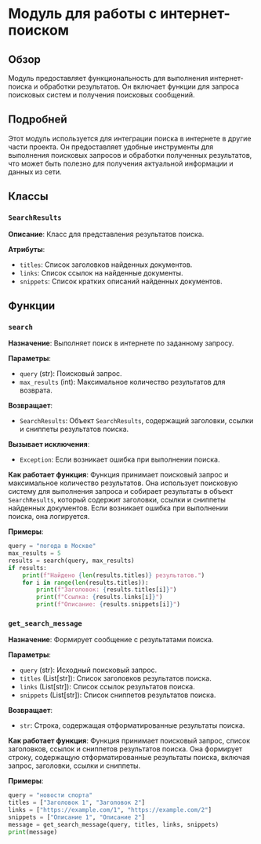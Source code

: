 # Модуль для работы с интернет-поиском

## Обзор

Модуль предоставляет функциональность для выполнения интернет-поиска и обработки результатов. Он включает функции для запроса поисковых систем и получения поисковых сообщений.

## Подробней

Этот модуль используется для интеграции поиска в интернете в другие части проекта. Он предоставляет удобные инструменты для выполнения поисковых запросов и обработки полученных результатов, что может быть полезно для получения актуальной информации и данных из сети.

## Классы

### `SearchResults`

**Описание**: Класс для представления результатов поиска.

**Атрибуты**:
- `titles`: Список заголовков найденных документов.
- `links`: Список ссылок на найденные документы.
- `snippets`: Список кратких описаний найденных документов.

## Функции

### `search`

**Назначение**: Выполняет поиск в интернете по заданному запросу.

**Параметры**:
- `query` (str): Поисковый запрос.
- `max_results` (int): Максимальное количество результатов для возврата.

**Возвращает**:
- `SearchResults`: Объект `SearchResults`, содержащий заголовки, ссылки и сниппеты результатов поиска.

**Вызывает исключения**:
- `Exception`: Если возникает ошибка при выполнении поиска.

**Как работает функция**:
Функция принимает поисковый запрос и максимальное количество результатов. Она использует поисковую систему для выполнения запроса и собирает результаты в объект `SearchResults`, который содержит заголовки, ссылки и сниппеты найденных документов. Если возникает ошибка при выполнении поиска, она логируется.

**Примеры**:

```python
query = "погода в Москве"
max_results = 5
results = search(query, max_results)
if results:
    print(f"Найдено {len(results.titles)} результатов.")
    for i in range(len(results.titles)):
        print(f"Заголовок: {results.titles[i]}")
        print(f"Ссылка: {results.links[i]}")
        print(f"Описание: {results.snippets[i]}")
```

### `get_search_message`

**Назначение**: Формирует сообщение с результатами поиска.

**Параметры**:
- `query` (str): Исходный поисковый запрос.
- `titles` (List[str]): Список заголовков результатов поиска.
- `links` (List[str]): Список ссылок результатов поиска.
- `snippets` (List[str]): Список сниппетов результатов поиска.

**Возвращает**:
- `str`: Строка, содержащая отформатированные результаты поиска.

**Как работает функция**:
Функция принимает поисковый запрос, список заголовков, ссылок и сниппетов результатов поиска. Она формирует строку, содержащую отформатированные результаты поиска, включая запрос, заголовки, ссылки и сниппеты.

**Примеры**:

```python
query = "новости спорта"
titles = ["Заголовок 1", "Заголовок 2"]
links = ["https://example.com/1", "https://example.com/2"]
snippets = ["Описание 1", "Описание 2"]
message = get_search_message(query, titles, links, snippets)
print(message)
```